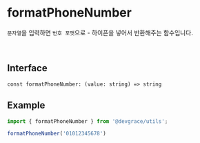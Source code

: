 # formatPhoneNumber

`문자열`을 입력하면 `번호 포맷`으로 - 하이픈을 넣어서 반환해주는 함수입니다.

<br />

## Interface
```tsx
const formatPhoneNumber: (value: string) => string
```

## Example
```ts
import { formatPhoneNumber } from '@devgrace/utils';

formatPhoneNumber('01012345678')
```
